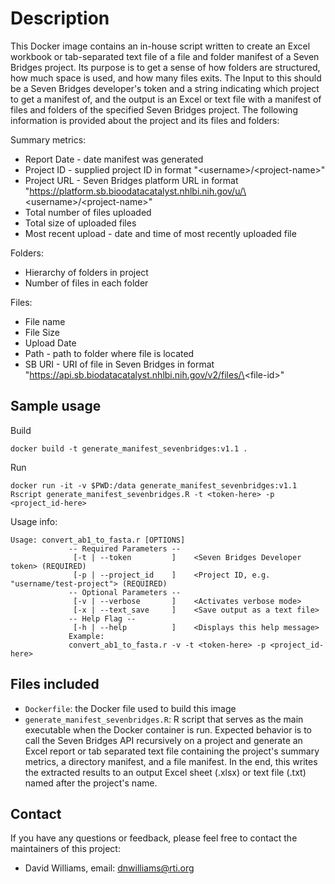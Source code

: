 # Description

This Docker image contains an in-house script written to create an Excel workbook or tab-separated text file of a file and folder manifest of a Seven Bridges project.  Its purpose is to get a sense of how folders are structured, how much space is used, and how many files exits.  The Input to this should be a Seven Bridges developer's token and a string indicating which project to get a manifest of, and the output is an Excel or text file with a manifest of files and folders of the specified Seven Bridges project.  The following information is provided about the project and its files and folders:

Summary metrics:
- Report Date - date manifest was generated
- Project ID - supplied project ID in format "\<username\>/\<project-name\>"
- Project URL - Seven Bridges platform URL in format "https://platform.sb.bioodatacatalyst.nhlbi.nih.gov/u/\<username\>/\<project-name\>"
- Total number of files uploaded
- Total size of uploaded files
- Most recent upload - date and time of most recently uploaded file

Folders:
- Hierarchy of folders in project
- Number of files in each folder

Files:
- File name
- File Size
- Upload Date
- Path - path to folder where file is located
- SB URI - URI of file in Seven Bridges in format "https://api.sb.biodatacatalyst.nhlbi.nih.gov/v2/files/\<file-id\>"

## Sample usage

Build
```
docker build -t generate_manifest_sevenbridges:v1.1 .
```

Run
```
docker run -it -v $PWD:/data generate_manifest_sevenbridges:v1.1 Rscript generate_manifest_sevenbridges.R -t <token-here> -p <project_id-here>
```

Usage info:
```
Usage: convert_ab1_to_fasta.r [OPTIONS]
             -- Required Parameters --
              [-t | --token         ]    <Seven Bridges Developer token> (REQUIRED)
              [-p | --project_id    ]    <Project ID, e.g. "username/test-project"> (REQUIRED)
             -- Optional Parameters -- 
              [-v | --verbose       ]    <Activates verbose mode>
              [-x | --text_save     ]    <Save output as a text file>
             -- Help Flag --  
              [-h | --help          ]    <Displays this help message>
             Example:
             convert_ab1_to_fasta.r -v -t <token-here> -p <project_id-here>
```

## Files included

- `Dockerfile`: the Docker file used to build this image
- `generate_manifest_sevenbridges.R`: R script that serves as the main executable when the Docker container is run.  Expected behavior is to call the Seven Bridges API recursively on a project and generate an Excel report or tab separated text file containing the project's summary metrics, a directory manifest, and a file manifest.  In the end, this writes the extracted results to an output Excel sheet (.xlsx) or text file (.txt) named after the project's name.

## Contact

If you have any questions or feedback, please feel free to contact the maintainers of this project:

- David Williams, email: dnwilliams@rti.org
